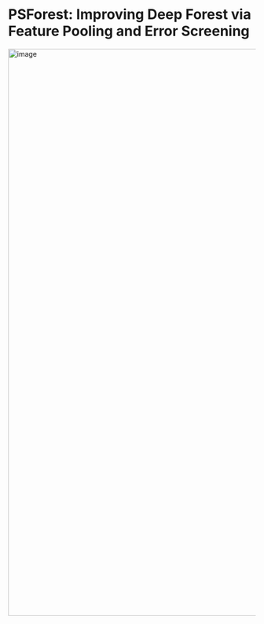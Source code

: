 # PSForest: Improving Deep Forest via Feature Pooling and Error Screening
<img width="1153" alt="image" src="https://user-images.githubusercontent.com/56249874/132013941-f5e33c40-68b0-456b-9125-c01c24398021.png">
